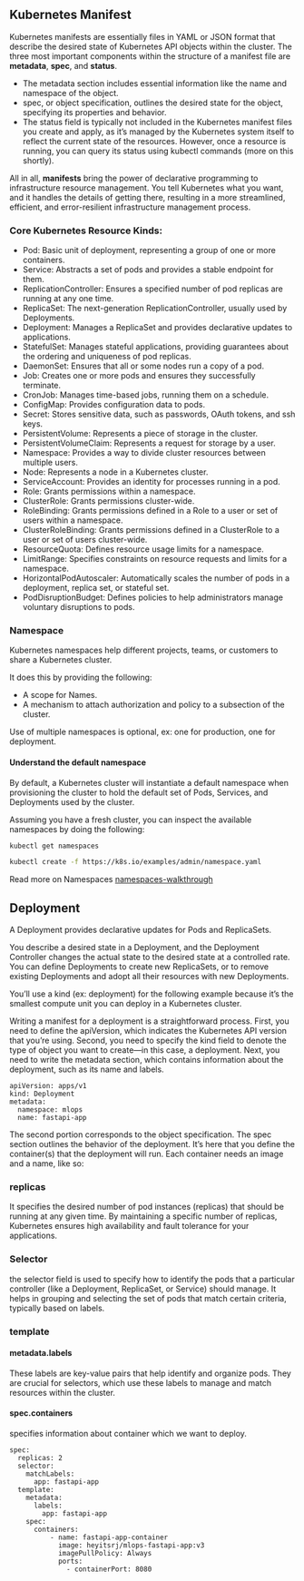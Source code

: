 ## Kubernetes Manifest

Kubernetes manifests are essentially files in YAML or JSON format that describe the desired state of Kubernetes API objects within the cluster. The three most important components within the structure of a manifest file are **metadata**, **spec**, and **status**. 

- The metadata section includes essential information like the name and namespace of the object. 
- spec, or object specification, outlines the desired state for the object, specifying its properties and behavior.
- The status field is typically not included in the Kubernetes manifest files you create and apply, as it’s managed by the Kubernetes system itself to reflect the current state of the resources. However, once a resource is running, you can query its status using kubectl commands (more on this shortly).

All in all, **manifests** bring the power of declarative programming to infrastructure resource management. You tell Kubernetes what you want, and it handles the details of getting there, resulting in a more streamlined, efficient, and error-resilient infrastructure management process.

### Core Kubernetes Resource Kinds:

- Pod: Basic unit of deployment, representing a group of one or more containers.
- Service: Abstracts a set of pods and provides a stable endpoint for them.
- ReplicationController: Ensures a specified number of pod replicas are running at any one time.
- ReplicaSet: The next-generation ReplicationController, usually used by Deployments.
- Deployment: Manages a ReplicaSet and provides declarative updates to applications.
- StatefulSet: Manages stateful applications, providing guarantees about the ordering and uniqueness of pod replicas.
- DaemonSet: Ensures that all or some nodes run a copy of a pod.
- Job: Creates one or more pods and ensures they successfully terminate.
- CronJob: Manages time-based jobs, running them on a schedule.
- ConfigMap: Provides configuration data to pods.
- Secret: Stores sensitive data, such as passwords, OAuth tokens, and ssh keys.
- PersistentVolume: Represents a piece of storage in the cluster.
- PersistentVolumeClaim: Represents a request for storage by a user.
- Namespace: Provides a way to divide cluster resources between multiple users.
- Node: Represents a node in a Kubernetes cluster.
- ServiceAccount: Provides an identity for processes running in a pod.
- Role: Grants permissions within a namespace.
- ClusterRole: Grants permissions cluster-wide.
- RoleBinding: Grants permissions defined in a Role to a user or set of users within a namespace.
- ClusterRoleBinding: Grants permissions defined in a ClusterRole to a user or set of users cluster-wide.
- ResourceQuota: Defines resource usage limits for a namespace.
- LimitRange: Specifies constraints on resource requests and limits for a namespace.
- HorizontalPodAutoscaler: Automatically scales the number of pods in a deployment, replica set, or stateful set.
- PodDisruptionBudget: Defines policies to help administrators manage voluntary disruptions to pods.

### Namespace

Kubernetes namespaces help different projects, teams, or customers to share a Kubernetes cluster.

It does this by providing the following:

- A scope for Names.
- A mechanism to attach authorization and policy to a subsection of the cluster.

Use of multiple namespaces is optional, ex: one for production, one for deployment.

#### Understand the default namespace
By default, a Kubernetes cluster will instantiate a default namespace when provisioning the cluster to hold the default set of Pods, Services, and Deployments used by the cluster.

Assuming you have a fresh cluster, you can inspect the available namespaces by doing the following:

```bash
kubectl get namespaces
```

```bash
kubectl create -f https://k8s.io/examples/admin/namespace.yaml
```

Read more on Namespaces [namespaces-walkthrough](https://kubernetes.io/docs/tasks/administer-cluster/namespaces-walkthrough/)

## Deployment

A Deployment provides declarative updates for Pods and ReplicaSets.

You describe a desired state in a Deployment, and the Deployment Controller changes the actual state to the desired state at a controlled rate. You can define Deployments to create new ReplicaSets, or to remove existing Deployments and adopt all their resources with new Deployments.

You’ll use a kind (ex: deployment) for the following example because it’s the smallest compute unit you can deploy in a Kubernetes cluster.

Writing a manifest for a deployment is a straightforward process. First, you need to define the apiVersion, which indicates the Kubernetes API version that you’re using. Second, you need to specify the kind field to denote the type of object you want to create—in this case, a deployment. Next, you need to write the metadata section, which contains information about the deployment, such as its name and labels.

```
apiVersion: apps/v1
kind: Deployment
metadata:
  namespace: mlops
  name: fastapi-app

```

The second portion corresponds to the object specification. The spec section outlines the behavior of the deployment. It’s here that you define the container(s) that the deployment will run. Each container needs an image and a name, like so:

### replicas

It specifies the desired number of pod instances (replicas) that should be running at any given time. By maintaining a specific number of replicas, Kubernetes ensures high availability and fault tolerance for your applications.

### Selector

the selector field is used to specify how to identify the pods that a particular controller (like a Deployment, ReplicaSet, or Service) should manage. It helps in grouping and selecting the set of pods that match certain criteria, typically based on labels.

### template

#### metadata.labels

 These labels are key-value pairs that help identify and organize pods. They are crucial for selectors, which use these labels to manage and match resources within the cluster.

#### spec.containers
 specifies information about container which we want to deploy. 


```
spec:
  replicas: 2
  selector:
    matchLabels:
      app: fastapi-app
  template:
    metadata:
      labels:
        app: fastapi-app
    spec:
      containers:
          - name: fastapi-app-container
            image: heyitsrj/mlops-fastapi-app:v3
            imagePullPolicy: Always
            ports:
              - containerPort: 8080
```